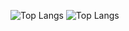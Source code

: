 ![Top Langs](https://github-readme-stats.vercel.app/api?username=aalperozmen&&show_icons=true&theme=radical) ![Top Langs](https://github-readme-stats.vercel.app/api/top-langs/?username=aalperozmen&layout=compact)


